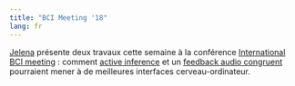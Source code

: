 ```yaml
---
title: "BCI Meeting '18"
lang: fr
---
```


[Jelena](http://jmladeno.net/) présente deux travaux cette semaine à la conférence [International BCI meeting](http://bcisociety.org/meetings/bci-2018-welcome/) : comment [active inference](https://hal.inria.fr/hal-01796754) et un [feedback audio congruent](https://hal.inria.fr/hal-01794900) pourraient mener à de meilleures interfaces cerveau-ordinateur.
